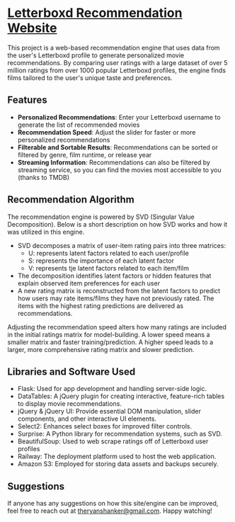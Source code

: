 # [Letterboxd Recommendation Website](https://web-production-3d827.up.railway.app/)

This project is a web-based recommendation engine that uses data from the user's Letterboxd profile to generate personalized movie recommendations. 
By comparing user ratings with a large dataset of over 5 million ratings from over 1000 popular Letterboxd profiles, the engine finds films tailored
to the user's unique taste and preferences.

## Features
- **Personalized Recommendations**: Enter your Letterboxd username to generate the list of recommended movies
- **Recommendation Speed**: Adjust the slider for faster or more personalized recommendations
- **Filterable and Sortable Results**: Recommendations can be sorted or filtered by genre, film runtime, or release year
- **Streaming Information**: Recommendations can also be filtered by streaming service, so you can find the movies most accessible to you (thanks to TMDB)

## Recommendation Algorithm
The recommendation engine is powered by SVD (Singular Value Decomposition). Below is a short description on how SVD works and how it was utilized in this engine.
- SVD decomposes a matrix of user-item rating pairs into three matrices:
  -   U: represents latent factors related to each user/profile
  -   S: represents the importance of each latent factor
  -   V: represents tje latent factors related to each item/film
-   The decomposition identifies latent factors or hidden features that explain observed item preferences for each user
-   A new rating matrix is reconstructed from the latent factors to predict how users may rate items/films they have not previously rated.
    The items with the highest rating predictions are delivered as recommendations.

Adjusting the recommendation speed alters how many ratings are included in the initial ratings matrix for model-building. 
A lower speed means a smaller matrix and faster training/prediction. A higher speed leads to a larger, more comprehensive rating matrix and slower prediction. 

## Libraries and Software Used
- Flask: Used for app development and handling server-side logic.
- DataTables: A jQuery plugin for creating interactive, feature-rich tables to display movie recommendations.
- jQuery & jQuery UI: Provide essential DOM manipulation, slider components, and other interactive UI elements.
- Select2: Enhances select boxes for improved filter controls.
- Surprise: A Python library for recommendation systems, such as SVD.
- BeautifulSoup: Used to web scrape ratings off of Letterboxd user profiles
- Railway: The deployment platform used to host the web application.
- Amazon S3: Employed for storing data assets and backups securely.

## Suggestions
If anyone has any suggestions on how this site/engine can be improved, feel free to reach out at theryanshanker@gmail.com. Happy watching!
